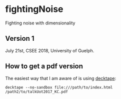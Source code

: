 # fightingNoise

Fighting noise with dimensionality

## Version 1

July 21st, CSEE 2018, University of Guelph.




## How to get a pdf version

The easiest way that I am aware of is using [decktape](https://github.com/astefanutti/decktape):

```
decktape --no-sandbox file:///path/to/index.html /path2/to/talkUot2017_KC.pdf
```
